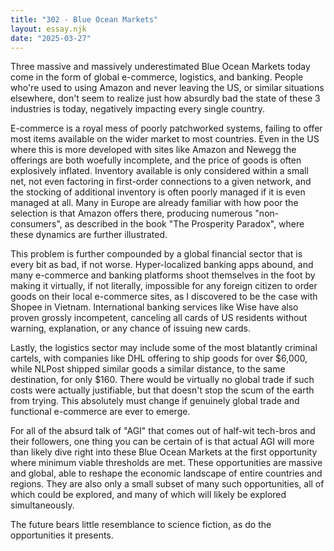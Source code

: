 ```yaml
---
title: "302 - Blue Ocean Markets"
layout: essay.njk
date: "2025-03-27"
---
```


Three massive and massively underestimated Blue Ocean Markets today come in the form of global e-commerce, logistics, and banking. People who're used to using Amazon and never leaving the US, or similar situations elsewhere, don't seem to realize just how absurdly bad the state of these 3 industries is today, negatively impacting every single country.

E-commerce is a royal mess of poorly patchworked systems, failing to offer most items available on the wider market to most countries. Even in the US where this is more developed with sites like Amazon and Newegg the offerings are both woefully incomplete, and the price of goods is often explosively inflated. Inventory available is only considered within a small net, not even factoring in first-order connections to a given network, and the stocking of additional inventory is often poorly managed if it is even managed at all. Many in Europe are already familiar with how poor the selection is that Amazon offers there, producing numerous "non-consumers", as described in the book "The Prosperity Paradox", where these dynamics are further illustrated.

This problem is further compounded by a global financial sector that is every bit as bad, if not worse. Hyper-localized banking apps abound, and many e-commerce and banking platforms shoot themselves in the foot by making it virtually, if not literally, impossible for any foreign citizen to order goods on their local e-commerce sites, as I discovered to be the case with Shopee in Vietnam. International banking services like Wise have also proven grossly incompetent, canceling all cards of US residents without warning, explanation, or any chance of issuing new cards.

Lastly, the logistics sector may include some of the most blatantly criminal cartels, with companies like DHL offering to ship goods for over $6,000, while NLPost shipped similar goods a similar distance, to the same destination, for only $160. There would be virtually no global trade if such costs were actually justifiable, but that doesn't stop the scum of the earth from trying. This absolutely must change if genuinely global trade and functional e-commerce are ever to emerge.

For all of the absurd talk of "AGI" that comes out of half-wit tech-bros and their followers, one thing you can be certain of is that actual AGI will more than likely dive right into these Blue Ocean Markets at the first opportunity where minimum viable thresholds are met. These opportunities are massive and global, able to reshape the economic landscape of entire countries and regions. They are also only a small subset of many such opportunities, all of which could be explored, and many of which will likely be explored simultaneously.

The future bears little resemblance to science fiction, as do the opportunities it presents.

